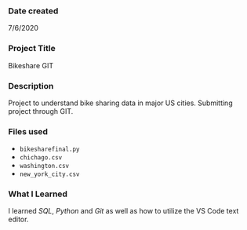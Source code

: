 ### Date created
7/6/2020 

### Project Title
Bikeshare GIT

### Description
Project to understand bike sharing data in major US cities.  Submitting project through GIT.

### Files used
- `bikesharefinal.py`
- `chichago.csv`
- `washington.csv`
- `new_york_city.csv`

### What I Learned
I learned *SQL*, *Python* and *Git* as well as how to utilize the VS Code text editor.
